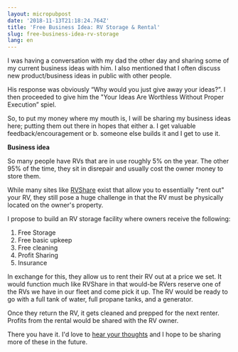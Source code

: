 ```yaml
---
layout: micropubpost
date: '2018-11-13T21:18:24.764Z'
title: 'Free Business Idea: RV Storage & Rental'
slug: free-business-idea-rv-storage
lang: en
---
```

I was having a conversation with my dad the other day and sharing some of my current business ideas with him.  I also mentioned that I often discuss new product/business ideas in public with other people.

His response was obviously “Why would you just give away your ideas?”.  I then proceeded to give him the &quot;Your Ideas Are Worthless Without Proper Execution” spiel.  

So, to put my money where my mouth is, I will be sharing my business ideas here; putting them out there in hopes that either a. I get valuable feedback/encouragement or b. someone else builds it and I get to use it. 

**Business idea**

So many people have RVs that are in use roughly 5% on the year.  The other 95% of the time, they sit in disrepair and usually cost the owner money to store them.

While many sites like [RVShare](https://rvshare.com/) exist that allow you to essentially &quot;rent out&quot; your RV, they still pose a huge challenge in that the RV must be physically located on the owner&#39;s property.   

I propose to build an RV storage facility where owners receive the following:

1. Free Storage
2. Free basic upkeep
3. Free cleaning
4. Profit Sharing
5. Insurance

In exchange for this, they allow us to rent their RV out at a price we set.  It would function much like RVShare in that would-be RVers reserve one of the RVs we have in our fleet and come pick it up. The RV would be ready to go with a full tank of water, full propane tanks, and a generator.

Once they return the RV, it gets cleaned and prepped for the next renter. Profits from the rental would be shared with the RV owner.

There you have it. I&#39;d love to [hear your thoughts](http://twitter.com/brandontreb) and I hope to be sharing more of these in the future.
